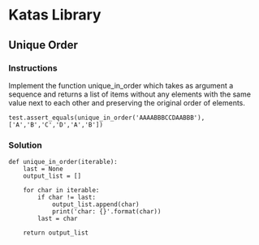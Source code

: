 # Katas Library


<h2>Unique Order</h2>
<h3>Instructions</h3>

Implement the function unique_in_order which takes as argument a sequence and returns a list of items without any elements with the same value next to each other and preserving the original order of elements.

```
test.assert_equals(unique_in_order('AAAABBBCCDAABBB'), ['A','B','C','D','A','B'])
```

<h3>Solution</h3>

```
def unique_in_order(iterable):
    last = None
    output_list = []
    
    for char in iterable:
        if char != last:
            output_list.append(char)
            print('char: {}'.format(char))
        last = char
    
    return output_list
```



